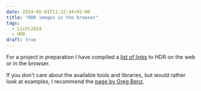 ```yaml
---
date: 2024-05-01T11:22:44+02:00
title: "HDR images in the browser"
tags:
  - Licht2024
  - HDR
draft: true
---
```


For a project in preparation I have compiled a [list of links](https://github.com/cmahnke/awesome-browser-hdr/blob/main/README.md) to HDR on the web or in the browser.
<!--more-->
If you don't care about the available tools and libraries, but would rather look at examples, I recommend the [page by Greg Benz](https://gregbenzphotography.com/hdr/).
